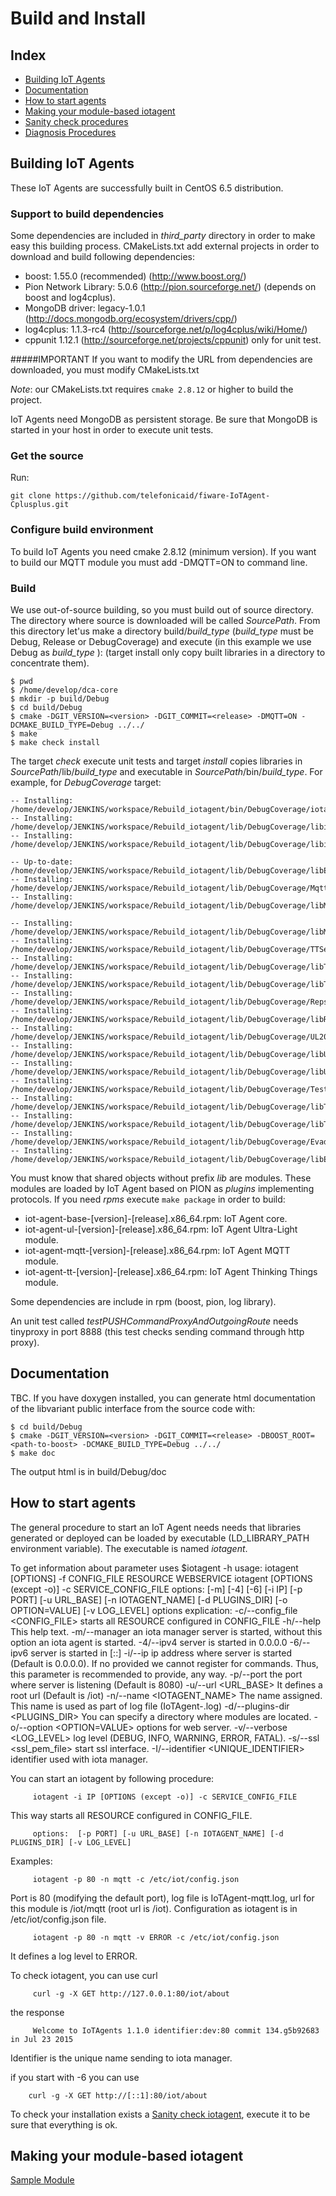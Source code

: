# Build and Install

## Index

* [Building IoT Agents](#building_iot_agents)
* [Documentation](#documentation)
* [How to start agents](#how_to_start_agents)
* [Making your module-based iotagent](#making_your_module)
* [Sanity check procedures](sanity_check.md)
* [Diagnosis Procedures](diagnosis_procedures.md)



## <a name="building_iot_agents">Building IoT Agents</a>

These IoT Agents are successfully built in CentOS 6.5 distribution.

### Support to build dependencies

Some dependencies are included in _third_party_ directory in order to make easy this building process.
CMakeLists.txt add external projects in order to download and build following dependencies:

- boost: 1.55.0 (recommended) (http://www.boost.org/)
- Pion Network Library: 5.0.6 (http://pion.sourceforge.net/) (depends on boost and log4cplus).
- MongoDB driver: legacy-1.0.1 (http://docs.mongodb.org/ecosystem/drivers/cpp/)
- log4cplus: 1.1.3-rc4 (http://sourceforge.net/p/log4cplus/wiki/Home/)
- cppunit 1.12.1 (http://sourceforge.net/projects/cppunit) only for unit test.

#####IMPORTANT
If you want to  modify the URL from dependencies are downloaded, you must modify CMakeLists.txt

*Note*: our CMakeLists.txt requires `cmake 2.8.12` or higher to build the project.

IoT Agents need MongoDB as persistent storage. Be sure that MongoDB is started in your host in order to execute unit tests.


### Get the source

Run:
```
git clone https://github.com/telefonicaid/fiware-IoTAgent-Cplusplus.git
```



### Configure build environment
To build IoT Agents you need cmake 2.8.12 (minimum version). If you want to build our MQTT module you must add -DMQTT=ON to command line.


### Build
We use out-of-source building, so you must build out of source directory.
The directory where source is downloaded will be called _SourcePath_. From this directory let'us make a directory build/*build_type* (*build_type* must be Debug, Release or DebugCoverage) and execute (in this example we use Debug as *build_type* ):
(target install only copy built libraries in a directory to concentrate them).

```
$ pwd
$ /home/develop/dca-core
$ mkdir -p build/Debug
$ cd build/Debug
$ cmake -DGIT_VERSION=<version> -DGIT_COMMIT=<release> -DMQTT=ON -DCMAKE_BUILD_TYPE=Debug ../../
$ make
$ make check install
```
The target _check_ execute unit tests and target _install_ copies libraries in _SourcePath_/lib/*build_type* and executable in _SourcePath_/bin/*build_type*. For example, for _DebugCoverage_ target:

```
-- Installing: /home/develop/JENKINS/workspace/Rebuild_iotagent/bin/DebugCoverage/iotagent
-- Installing: /home/develop/JENKINS/workspace/Rebuild_iotagent/lib/DebugCoverage/libiota.so
-- Installing: /home/develop/JENKINS/workspace/Rebuild_iotagent/lib/DebugCoverage/libiota.a

-- Up-to-date: /home/develop/JENKINS/workspace/Rebuild_iotagent/lib/DebugCoverage/libEsp.a
-- Installing: /home/develop/JENKINS/workspace/Rebuild_iotagent/lib/DebugCoverage/MqttService.so
-- Installing: /home/develop/JENKINS/workspace/Rebuild_iotagent/lib/DebugCoverage/libMqttService.a

-- Installing: /home/develop/JENKINS/workspace/Rebuild_iotagent/lib/DebugCoverage/libMqttService.so
-- Installing: /home/develop/JENKINS/workspace/Rebuild_iotagent/lib/DebugCoverage/TTService.so
-- Installing: /home/develop/JENKINS/workspace/Rebuild_iotagent/lib/DebugCoverage/libTTService.a
-- Installing: /home/develop/JENKINS/workspace/Rebuild_iotagent/lib/DebugCoverage/libTTService.so
-- Installing: /home/develop/JENKINS/workspace/Rebuild_iotagent/lib/DebugCoverage/RepsolService.so
-- Installing: /home/develop/JENKINS/workspace/Rebuild_iotagent/lib/DebugCoverage/libRepsolService.so
-- Installing: /home/develop/JENKINS/workspace/Rebuild_iotagent/lib/DebugCoverage/UL20Service.so
-- Installing: /home/develop/JENKINS/workspace/Rebuild_iotagent/lib/DebugCoverage/libUL20Service.a
-- Installing: /home/develop/JENKINS/workspace/Rebuild_iotagent/lib/DebugCoverage/libUL20Service.so
-- Installing: /home/develop/JENKINS/workspace/Rebuild_iotagent/lib/DebugCoverage/TestService.so
-- Installing: /home/develop/JENKINS/workspace/Rebuild_iotagent/lib/DebugCoverage/libTestService.a
-- Installing: /home/develop/JENKINS/workspace/Rebuild_iotagent/lib/DebugCoverage/libTestService.so
-- Installing: /home/develop/JENKINS/workspace/Rebuild_iotagent/lib/DebugCoverage/EvadtsService.so
-- Installing: /home/develop/JENKINS/workspace/Rebuild_iotagent/lib/DebugCoverage/libEvadtsService.so
```

You must know that shared objects without prefix _lib_ are modules. These modules are loaded by IoT Agent based on PION as _plugins_ implementing protocols.
If you need _rpms_ execute `make package` in order to build:
- iot-agent-base-[version]-[release].x86_64.rpm: IoT Agent core.
- iot-agent-ul-[version]-[release].x86_64.rpm: IoT Agent Ultra-Light module.
- iot-agent-mqtt-[version]-[release].x86_64.rpm: IoT Agent MQTT module.
- iot-agent-tt-[version]-[release].x86_64.rpm: IoT Agent Thinking Things module.

Some dependencies are include in rpm (boost, pion, log library).

An unit test called _testPUSHCommandProxyAndOutgoingRoute_ needs tinyproxy in port 8888 (this test checks sending command through http proxy).


## <a name="documentation">Documentation</a>
TBC.
If you have doxygen installed, you can generate html documentation of the libvariant public interface from the source code with:

```
$ cd build/Debug
$ cmake -DGIT_VERSION=<version> -DGIT_COMMIT=<release> -DBOOST_ROOT=<path-to-boost> -DCMAKE_BUILD_TYPE=Debug ../../
$ make doc
```

The output html is in build/Debug/doc

## <a name="how_to_start_agents">How to start agents</a>

The general procedure to start an IoT Agent needs needs that libraries generated or
deployed can be loaded by executable (LD_LIBRARY_PATH environment variable). The executable is named _iotagent_.

To get information about parameter uses
$iotagent -h
usage:   iotagent [OPTIONS] -f CONFIG_FILE RESOURCE WEBSERVICE
         iotagent [OPTIONS (except -o)] -c SERVICE_CONFIG_FILE
options: [-m] [-4] [-6] [-i IP] [-p PORT] [-u URL_BASE] [-n IOTAGENT_NAME] [-d PLUGINS_DIR] [-o OPTION=VALUE] [-v LOG_LEVEL]
options explication:
-c/--config_file <CONFIG_FILE> starts all RESOURCE configured in CONFIG_FILE
-h/--help             This help text.
-m/--manager          an iota manager server is started, without this option an iota agent is started.
-4/--ipv4             server is started in 0.0.0.0
-6/--ipv6             server is started in [::]
-i/--ip <IP>          ip address where server is started (Default is 0.0.0.0). If no provided we cannot register for commands. Thus, this parameter is recommended to provide, any way.
-p/--port <PORT>      the port where server is listening (Default is 8080)
-u/--url <URL_BASE>   It defines a root url (Default is /iot)
-n/--name <IOTAGENT_NAME>  The name assigned. This name is used as part of log file (IoTAgent-.log)
-d/--plugins-dir <PLUGINS_DIR>  You can specify a directory where modules are located.
-o/--option <OPTION=VALUE>   options for web server.
-v/--verbose <LOG_LEVEL> log level (DEBUG, INFO, WARNING, ERROR, FATAL).
-s/--ssl <ssl_pem_file> start ssl interface.
-I/--identifier <UNIQUE_IDENTIFIER> identifier used with iota manager.

You can start an iotagent by following procedure:

         iotagent -i IP [OPTIONS (except -o)] -c SERVICE_CONFIG_FILE

This way starts all RESOURCE configured in CONFIG_FILE.

         options:  [-p PORT] [-u URL_BASE] [-n IOTAGENT_NAME] [-d PLUGINS_DIR] [-v LOG_LEVEL]

Examples:

         iotagent -p 80 -n mqtt -c /etc/iot/config.json

Port is 80 (modifying the default port), log file is IoTAgent-mqtt.log, url for this module is /iot/mqtt (root url is /iot).
Configuration as iotagent is in /etc/iot/config.json file.

         iotagent -p 80 -n mqtt -v ERROR -c /etc/iot/config.json

It defines a log level to ERROR.

To check iotagent, you can use curl

         curl -g -X GET http://127.0.0.1:80/iot/about
the response

         Welcome to IoTAgents 1.1.0 identifier:dev:80 commit 134.g5b92683 in Jul 23 2015

Identifier is the unique name sending to iota manager.

if you start with -6 you can use

        curl -g -X GET http://[::1]:80/iot/about

To check your installation exists a [Sanity check iotagent](sanity_check.md), execute it to be sure that everything is ok.


## <a name="making_your_module">Making your module-based iotagent</a>
[Sample Module](test_service.md)
